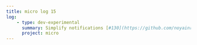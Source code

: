 ```yaml
---
title: micro log 15
log:
    - type: dev-experimental
      summary: Simplify notifications [#130](https://github.com/noyainrain/micro/issues/130)
      project: micro
---
```

